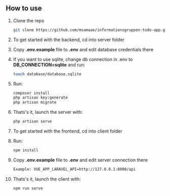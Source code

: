 ## How to use

1. Clone the repo

    ```sh
    git clone https://github.com/msamaae/informationsgruppen-todo-app.git
    ```

2. To get started with the backend, cd into server folder

3. Copy **.env.example** file to **.env** and edit database credentials there

4. If you want to use sqlite, change db connection in .env to **DB_CONNECTION=sqlite** and run:

    ```sh
    touch database/database.sqlite
    ```

5. Run:

    ```sh
    composer install
    php artisan key:generate
    php artisan migrate
    ```

6. Thats's it, launch the server with:

    ```sh
    php artisan serve
    ```

7. To get started with the frontend, cd into client folder

8. Run:

    ```sh
    npm install
    ```

9. Copy **.env.example** file to **.env** and edit server connection there

    ```sh
    Example: VUE_APP_LARAVEL_API=http://127.0.0.1:8000/api
    ```

10. Thats's it, launch the client with:
    ```sh
    npm run serve
    ```
